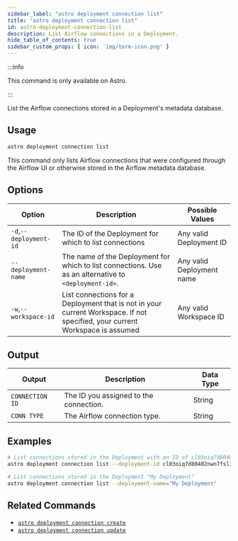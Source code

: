 ```yaml
---
sidebar_label: "astro deployment connection list"
title: "astro deployment connection list"
id: astro-deployment-connection-list
description: List Airflow connections in a Deployment.
hide_table_of_contents: true
sidebar_custom_props: { icon: 'img/term-icon.png' }
---
```


:::info

This command is only available on Astro.

:::

List the Airflow connections stored in a Deployment's metadata database.

## Usage

```sh
astro deployment connection list
```

This command only lists Airflow connections that were configured through the Airflow UI or otherwise stored in the Airflow metadata database.

## Options

| Option                         | Description                                                                            | Possible Values                                                                |
| ------------------------------ | -------------------------------------------------------------------------------------- | ------------------------------------------------------------------------------ |
| `-d`,`--deployment-id`           |    The ID of the Deployment for which to list connections                                                | Any valid Deployment ID |
| `--deployment-name` | The name of the Deployment for which to list connections. Use as an alternative to `<deployment-id>`. | Any valid Deployment name                                            |
| `-w`,`--workspace-id`          | List connections for a Deployment that is not in your current Workspace. If not specified, your current Workspace is assumed           | Any valid Workspace ID                                                         |

## Output

| Output  | Description                                       | Data Type |
| ------- | ------------------------------------------------- | --------- |
| `CONNECTION ID`  | The ID you assigned to the connection.                     | String    |
| `CONN TYPE` | The Airflow connection type. | String    |

## Examples

```bash
# List connections stored in the Deployment with an ID of cl03oiq7d80402nwn7fsl3dmv
astro deployment connection list --deployment-id cl03oiq7d80402nwn7fsl3dmv

# List connections stored in the Deployment "My Deployment"
astro deployment connection list --deployment-name="My Deployment"
```

## Related Commands

- [`astro deployment connection create`](cli/astro-deployment-connection-create.md)
- [`astro deployment connection update`](cli/astro-deployment-connection-update.md)
